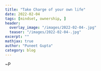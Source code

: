 ```yaml
---
title: "Take Charge of your own life"
date: 2022-02-04
tags: [mindset, ownership, ]
header:
  overlay_image: "/images/2022-02-04-.jpg"
  teaser: "/images/2022-02-04-.jpg"
excerpt: ""
mathjax: true
author: "Puneet Gupta"
category: blog
---
```





~P

